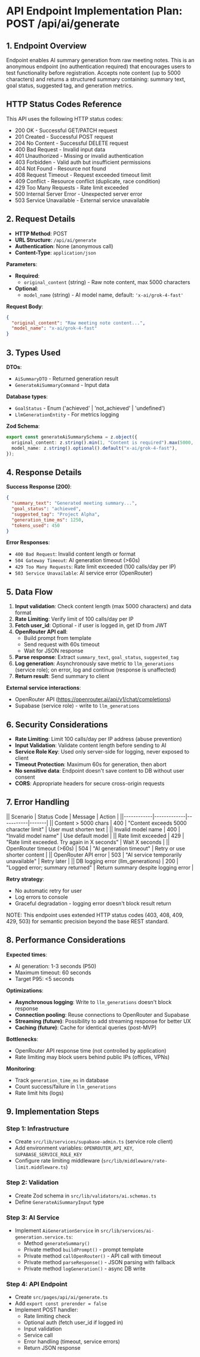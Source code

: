 # API Endpoint Implementation Plan: POST /api/ai/generate

## 1. Endpoint Overview

Endpoint enables AI summary generation from raw meeting notes. This is an anonymous endpoint (no authentication required) that encourages users to test functionality before registration. Accepts note content (up to 5000 characters) and returns a structured summary containing: summary text, goal status, suggested tag, and generation metrics.

## HTTP Status Codes Reference

This API uses the following HTTP status codes:

- 200 OK - Successful GET/PATCH request
- 201 Created - Successful POST request
- 204 No Content - Successful DELETE request
- 400 Bad Request - Invalid input data
- 401 Unauthorized - Missing or invalid authentication
- 403 Forbidden - Valid auth but insufficient permissions
- 404 Not Found - Resource not found
- 408 Request Timeout - Request exceeded timeout limit
- 409 Conflict - Resource conflict (duplicate, race condition)
- 429 Too Many Requests - Rate limit exceeded
- 500 Internal Server Error - Unexpected server error
- 503 Service Unavailable - External service unavailable

## 2. Request Details

- **HTTP Method**: POST
- **URL Structure**: `/api/ai/generate`
- **Authentication**: None (anonymous call)
- **Content-Type**: `application/json`

**Parameters**:

- **Required**:
  - `original_content` (string) - Raw note content, max 5000 characters
- **Optional**:
  - `model_name` (string) - AI model name, default: `'x-ai/grok-4-fast'`

**Request Body**:

```json
{
  "original_content": "Raw meeting note content...",
  "model_name": "x-ai/grok-4-fast"
}
```

## 3. Types Used

**DTOs**:

- `AiSummaryDTO` - Returned generation result
- `GenerateAiSummaryCommand` - Input data

**Database types**:

- `GoalStatus` - Enum ('achieved' | 'not_achieved' | 'undefined')
- `LlmGenerationEntity` - For metrics logging

**Zod Schema**:

```typescript
export const generateAiSummarySchema = z.object({
  original_content: z.string().min(1, "Content is required").max(5000, "Content exceeds 5000 character limit"),
  model_name: z.string().optional().default("x-ai/grok-4-fast"),
});
```

## 4. Response Details

**Success Response (200)**:

```json
{
  "summary_text": "Generated meeting summary...",
  "goal_status": "achieved",
  "suggested_tag": "Project Alpha",
  "generation_time_ms": 1250,
  "tokens_used": 450
}
```

**Error Responses**:

- `400 Bad Request`: Invalid content length or format
- `504 Gateway Timeout`: AI generation timeout (>60s)
- `429 Too Many Requests`: Rate limit exceeded (100 calls/day per IP)
- `503 Service Unavailable`: AI service error (OpenRouter)

## 5. Data Flow

1. **Input validation**: Check content length (max 5000 characters) and data format
2. **Rate Limiting**: Verify limit of 100 calls/day per IP
3. **Fetch user_id**: Optional - if user is logged in, get ID from JWT
4. **OpenRouter API call**:
   - Build prompt from template
   - Send request with 60s timeout
   - Wait for JSON response
5. **Parse response**: Extract `summary_text`, `goal_status`, `suggested_tag`
6. **Log generation**: Asynchronously save metric to `llm_generations` (service role); on error, log and continue (response is unaffected)
7. **Return result**: Send summary to client

**External service interactions**:

- OpenRouter API (https://openrouter.ai/api/v1/chat/completions)
- Supabase (service role) - write to `llm_generations`

## 6. Security Considerations

- **Rate Limiting**: Limit 100 calls/day per IP address (abuse prevention)
- **Input Validation**: Validate content length before sending to AI
- **Service Role Key**: Used only server-side for logging, never exposed to client
- **Timeout Protection**: Maximum 60s for generation, then abort
- **No sensitive data**: Endpoint doesn't save content to DB without user consent
- **CORS**: Appropriate headers for secure cross-origin requests

## 7. Error Handling

|| Scenario | Status Code | Message | Action |
||------------|-------------|-----------|-------|
|| Content > 5000 chars | 400 | "Content exceeds 5000 character limit" | User must shorten text |
|| Invalid model name | 400 | "Invalid model name" | Use default model |
|| Rate limit exceeded | 429 | "Rate limit exceeded. Try again in X seconds" | Wait X seconds |
|| OpenRouter timeout (>60s) | 504 | "AI generation timeout" | Retry or use shorter content |
|| OpenRouter API error | 503 | "AI service temporarily unavailable" | Retry later |
|| DB logging error (llm_generations) | 200 | "Logged error; summary returned" | Return summary despite logging error |

**Retry strategy**:

- No automatic retry for user
- Log errors to console
- Graceful degradation - logging error doesn't block result return

NOTE: This endpoint uses extended HTTP status codes (403, 408, 409, 429, 503) for semantic precision beyond the base REST standard.

## 8. Performance Considerations

**Expected times**:

- AI generation: 1-3 seconds (P50)
- Maximum timeout: 60 seconds
- Target P95: <5 seconds

**Optimizations**:

- **Asynchronous logging**: Write to `llm_generations` doesn't block response
- **Connection pooling**: Reuse connections to OpenRouter and Supabase
- **Streaming (future)**: Possibility to add streaming response for better UX
- **Caching (future)**: Cache for identical queries (post-MVP)

**Bottlenecks**:

- OpenRouter API response time (not controlled by application)
- Rate limiting may block users behind public IPs (offices, VPNs)

**Monitoring**:

- Track `generation_time_ms` in database
- Count success/failure in `llm_generations`
- Rate limit hits (logs)

## 9. Implementation Steps

### Step 1: Infrastructure

- Create `src/lib/services/supabase-admin.ts` (service role client)
- Add environment variables: `OPENROUTER_API_KEY`, `SUPABASE_SERVICE_ROLE_KEY`
- Configure rate limiting middleware (`src/lib/middleware/rate-limit.middleware.ts`)

### Step 2: Validation

- Create Zod schema in `src/lib/validators/ai.schemas.ts`
- Define `GenerateAiSummaryInput` type

### Step 3: AI Service

- Implement `AiGenerationService` in `src/lib/services/ai-generation.service.ts`:
  - Method `generateSummary()`
  - Private method `buildPrompt()` - prompt template
  - Private method `callOpenRouter()` - API call with timeout
  - Private method `parseResponse()` - JSON parsing with fallback
  - Private method `logGeneration()` - async DB write

### Step 4: API Endpoint

- Create `src/pages/api/ai/generate.ts`
- Add `export const prerender = false`
- Implement POST handler:
  - Rate limiting check
  - Optional auth (fetch user_id if logged in)
  - Input validation
  - Service call
  - Error handling (timeout, service errors)
  - Return JSON response
